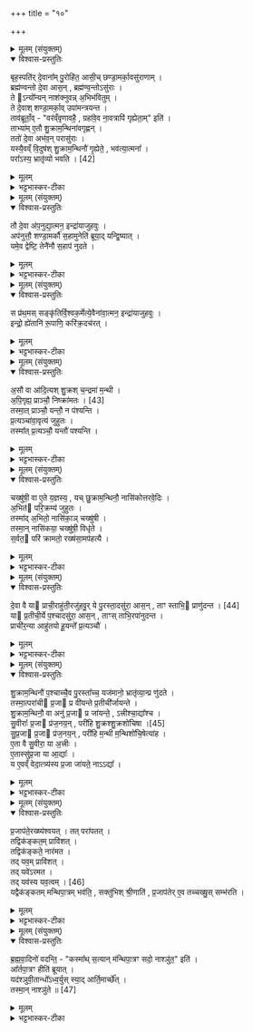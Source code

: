 +++
title = "१०"

+++


<details><summary>मूलम् (संयुक्तम्)</summary>

बृह॒स्पति॑र्दे॒वाना᳚म्पु॒रोहि॑त॒ आसी॒च्छण्डा॒मर्का॒वसु॑राणा॒म्ब्रह्म॑ण्वन्तो दे॒वा आस॒न्ब्रह्म॑ण्व॒न्तोऽसु॑रा॒स्ते ऽन्यो᳚न्यन्नाश॑क्नुवन्न॒भिभ॑वितु॒न्ते दे॒वाश्शण्डा॒मर्का॒वुपा॑मन्त्रयन्त॒ ताव॑ब्रूता॒व्ँवर॑व्ँवृणावहै॒ ग्रहा॑वे॒व ना॒वत्रापि॑ गृह्येता॒मिति॒ ताभ्या॑मे॒तौ शु॒क्राम॒न्थिना॑वगृह्ण॒न्ततो॑ दे॒वा अभ॑व॒न्परासु॑रा॒ यस्यै॒वव्ँवि॒दुष॑श्शु॒क्राम॒न्थिनौ॑ गृ॒ह्येते॒ भव॑त्या॒त्मना॒ परा᳚ [42]  
अ॒स्य॒ भ्रातृ॑व्यो भवति॒
</details>

<details open><summary>विश्वास-प्रस्तुतिः</summary>

बृह॒स्पति॑र् दे॒वाना᳚म् पु॒रोहि॑त॒ आसी॒च् छण्डा॒मर्का॒वसु॑राणाम् ।  
ब्रह्म॑ण्वन्तो दे॒वा आस॒न् , ब्रह्म॑ण्व॒न्तोऽसु॑राः ।  
ते ऽन्यो᳚न्यन् नाश॑क्नुवन्न् अ॒भिभ॑वितुम् ।  
ते दे॒वाश् शण्डा॒मर्का॒व् उपा॑मन्त्रयन्त ।  
ताव॑ब्रूताँ॒व् - "वर॑व्ँवृणावहै॒ , ग्रहा॑वे॒व ना॒वत्रापि॑ गृह्येता॒म्" इति॑ ।  
ताभ्या॑म् ए॒तौ शु॒क्राम॒न्थिना॑वगृह्णन् ।  
ततो॑ दे॒वा अभ॑व॒न् परासु॑राः ।  
यस्यै॒वव्ँ वि॒दुष॑श् शु॒क्राम॒न्थिनौ॑ गृ॒ह्येते॒ , भव॑त्या॒त्मना᳚ ।  
परा᳚ऽस्य॒ भ्रातृ॑व्यो भवति । [42]  
</details>

<details><summary>मूलम्</summary>

बृह॒स्पति॑र् दे॒वाना᳚म् पु॒रोहि॑त॒ आसी॒च् छण्डा॒मर्का॒वसु॑राणाम् ।  
ब्रह्म॑ण्वन्तो दे॒वा आस॒न् , ब्रह्म॑ण्व॒न्तोऽसु॑राः ।  
ते ऽन्यो᳚न्यन् नाश॑क्नुवन्न् अ॒भिभ॑वितुम् ।  
ते दे॒वाश् शण्डा॒मर्का॒व् उपा॑मन्त्रयन्त ।  
ताव॑ब्रूताँ॒व् - "वर॑व्ँवृणावहै॒ , ग्रहा॑वे॒व ना॒वत्रापि॑ गृह्येता॒म्" इति॑ ।  
ताभ्या॑म् ए॒तौ शु॒क्राम॒न्थिना॑वगृह्णन् ।  
ततो॑ दे॒वा अभ॑व॒न् परासु॑राः ।  
यस्यै॒वव्ँ वि॒दुष॑श् शु॒क्राम॒न्थिनौ॑ गृ॒ह्येते॒ , भव॑त्या॒त्मना᳚ ।  
परा᳚ऽस्य॒ भ्रातृ॑व्यो भवति । [42]  
</details>

<details><summary>भट्टभास्कर-टीका</summary>

1बृहस्पतिरित्यादि ॥ पुरोहितमहिम्ना उभयेऽपि देवा असुराश्च ब्रह्मण्वन्तः ब्रह्मवर्चसवन्तः मन्त्रवन्तो वा अभवत् । ततोन्योन्यमभिभवितुं नाशक्नुवन् । उपामन्त्रणं रहस्युपच्छन्दनं उपजापः चित्तभेदनम् । तावित्यादि । गतम् । ताभ्यां शुक्रामन्थिनौ ग्रहौ अगृह्णन् । गतमन्यत् ॥
</details>

<details><summary>मूलम् (संयुक्तम्)</summary>

तौ दे॒वा अ॑प॒नुद्या॒त्मन॒ इन्द्रा॑याजुहवु॒रप॑नुत्तौ॒ शण्डा॒मर्कौ॑ स॒हामुनेति॑ ब्रूया॒द्यन्द्वि॒ष्याद्यमे॒व द्वेष्टि॒ तेनै॑नौ स॒हाप॑ नुदते॒
</details>

<details open><summary>विश्वास-प्रस्तुतिः</summary>

तौ दे॒वा अ॑प॒नुद्या॒त्मन॒ इन्द्रा॑याजुहवुः ।  
अप॑नुत्तौ॒ शण्डा॒मर्कौ॑ स॒हामुनेति॑ ब्रूया॒द् यन्द्वि॒ष्यात् ।  
यमे॒व द्वेष्टि॒ तेनै॑नौ स॒हाप॑ नुदते ।  
</details>

<details><summary>मूलम्</summary>

तौ दे॒वा अ॑प॒नुद्या॒त्मन॒ इन्द्रा॑याजुहवुः ।  
अप॑नुत्तौ॒ शण्डा॒मर्कौ॑ स॒हामुनेति॑ ब्रूया॒द् यन्द्वि॒ष्यात् ।  
यमे॒व द्वेष्टि॒ तेनै॑नौ स॒हाप॑ नुदते ।  
</details>

<details><summary>भट्टभास्कर-टीका</summary>

2तौ देवा इत्यादि ॥ ग्रहग्रहणमात्रेण तौ तोषयित्वा असुरांश्च ताभ्यां जित्वा होमकाले तावपनुद्य त्यक्त्वा आत्मने सर्वात्मभूतायेन्द्राय तौ ग्रहौ देवा अजुहवुः । यं द्विष्यादित्यादि । यं द्विष्यात् तं द्वेष्यं 'अपनुत्तौ शण्डामर्कौ सहामुना' इत्यत्रामुनेतिपदस्थाने गृहीतनामानं निर्दिशेदित्यर्थः । एवं कृते किं कृतं भवतीत्याह - यमेवेत्यादि । तेन द्वेष्येण सहैव एनौ शण्डामर्कौ अपनुदते ॥
</details>

<details><summary>मूलम् (संयुक्तम्)</summary>

स प्र॑थ॒मस्सङ्कृ॑तिर्वि॒श्वक॒र्मेत्ये॒वैना॑वा॒त्मन॒ इन्द्रा॑याजुहवु॒रिन्द्रो॒ ह्ये॑तानि॑ रू॒पाणि॒ करि॑क्र॒दच॑रद्
</details>

<details open><summary>विश्वास-प्रस्तुतिः</summary>

स प्र॑थ॒मस् सङ्कृ॑तिर्वि॒श्वक॒र्मेत्ये॒वैना॑वा॒त्मन॒ इन्द्रा॑याजुहवुः ।  
इन्द्रो॒ ह्ये॑तानि॑ रू॒पाणि॒ करि॑क्र॒दच॑रत् ।  
</details>

<details><summary>मूलम्</summary>

स प्र॑थ॒मस् सङ्कृ॑तिर्वि॒श्वक॒र्मेत्ये॒वैना॑वा॒त्मन॒ इन्द्रा॑याजुहवुः ।  
इन्द्रो॒ ह्ये॑तानि॑ रू॒पाणि॒ करि॑क्र॒दच॑रत् ।  
</details>

<details><summary>भट्टभास्कर-टीका</summary>

3स प्रथम इत्यादि ॥ अनेन मन्त्रेण हूयमानत्वादेवैतौ ग्रहौ इन्द्रायात्मने भवितुमर्हतः । तत एव देवा अपीन्द्रायैवैतावजुहवुः । कोस्य मन्त्रस्य विशेष इति चेत् एतन्मन्त्रप्रतिपाद्यानि विश्वकर्मत्वादीनि रूपाणि करिक्रत् अत्यर्थं कुर्वन् इन्द्रो ह्यचरत् अवातिष्ठत् । 'दाधर्ति' इत्यादौ निपात्यते ॥
</details>

<details><summary>मूलम् (संयुक्तम्)</summary>

अ॒सौ वा आ॑दि॒त्यश्शु॒क्रश्च॒न्द्रमा॑ म॒न्थ्य॑पि॒गृह्य॒ प्राञ्चौ॒ निः [43]  
क्रा॒म॒त॒स्तस्मा॒त्प्राञ्चौ॒ यन्तौ॒ न प॑श्यन्ति प्र॒त्यञ्चा॑वा॒वृत्य॑ जुहुत॒स्तस्मा᳚त्प्र॒त्यञ्चौ॒ यन्तौ॑ पश्यन्ति॒
</details>

<details open><summary>विश्वास-प्रस्तुतिः</summary>

अ॒सौ वा आ॑दि॒त्यश् शु॒क्रश् च॒न्द्रमा॑ म॒न्थी ।  
अ॒पि॒गृह्य॒ प्राञ्चौ॒ निष्क्रा॑मतः । [43]  
तस्मा॒त् प्राञ्चौ॒ यन्तौ॒ न प॑श्यन्ति ।  
प्र॒त्यञ्चा॑वा॒वृत्य॑ जुहुतः ।  
तस्मा᳚त् प्र॒त्यञ्चौ॒ यन्तौ॑ पश्यन्ति ।   
</details>

<details><summary>मूलम्</summary>

अ॒सौ वा आ॑दि॒त्यश् शु॒क्रश् च॒न्द्रमा॑ म॒न्थी ।  
अ॒पि॒गृह्य॒ प्राञ्चौ॒ निष्क्रा॑मतः । [43]  
तस्मा॒त् प्राञ्चौ॒ यन्तौ॒ न प॑श्यन्ति ।  
प्र॒त्यञ्चा॑वा॒वृत्य॑ जुहुतः ।  
तस्मा᳚त् प्र॒त्यञ्चौ॒ यन्तौ॑ पश्यन्ति ।   
</details>

<details><summary>भट्टभास्कर-टीका</summary>

4असौ वा इत्यादि ॥ अपिगृह्यापिधाय ग्रहौ प्राञ्चौ अध्वर्यु निष्क्रामतः । तस्मात्प्राश्चौ यन्तौ प्राङ्मुखौ गच्छन्तौ अस्तं गत्वा उत्तरगोळवर्तिनौ यावदुदयं प्राचीनगमनौ सूर्याचन्द्रमसौ केचिदपि न पश्यन्ति । अथ प्रत्यञ्चौ प्रत्यङ्मुखावावृत्य व्यावृत्तौ भूत्वा जुहुतः होमेन ग्रहौ दर्शयतः । तस्मात्प्रत्यञ्चौ प्रतीचीं यन्तौ उदेत्य दक्षिणगोळवर्तिनौ यावदस्तमयं प्रतीचीनगमनौ तौ पश्यन्ति ॥
</details>

<details><summary>मूलम् (संयुक्तम्)</summary>

चख्षु॑षी॒ वा ए॒ते य॒ज्ञस्य॒ यच्छु॒क्राम॒न्थिनौ॒ नासि॑कोत्तरवे॒दिर॒भित॑ परि॒क्रम्य॑ जुहुत॒स्तस्मा॑द॒भितो॒ नासि॑का॒ञ्चख्षु॑षी॒ तस्मा॒न्नासि॑कया॒ चख्षु॑षी॒ विधृ॑ते स॒र्वत॒ परि॑ क्रामतो॒ रख्ष॑सा॒मप॑हत्यै
</details>

<details open><summary>विश्वास-प्रस्तुतिः</summary>

चख्षु॑षी॒ वा ए॒ते य॒ज्ञस्य॒ , यच् छु॒क्राम॒न्थिनौ॒ नासि॑कोत्तरवे॒दिः ।  
अ॒भित॑ परि॒क्रम्य॑ जुहुतः ।  
तस्मा॑द् अ॒भितो॒ नासि॑का॒ञ् चख्षु॑षी ।  
तस्मा॒न् नासि॑कया॒ चख्षु॑षी॒ विधृ॑ते ।  
स॒र्वत॒ परि॑ क्रामतो॒ रख्ष॑सा॒मप॑हत्यै ।  
</details>

<details><summary>मूलम्</summary>

चख्षु॑षी॒ वा ए॒ते य॒ज्ञस्य॒ , यच् छु॒क्राम॒न्थिनौ॒ नासि॑कोत्तरवे॒दिः ।  
अ॒भित॑ परि॒क्रम्य॑ जुहुतः ।  
तस्मा॑द् अ॒भितो॒ नासि॑का॒ञ् चख्षु॑षी ।  
तस्मा॒न् नासि॑कया॒ चख्षु॑षी॒ विधृ॑ते ।  
स॒र्वत॒ परि॑ क्रामतो॒ रख्ष॑सा॒मप॑हत्यै ।  
</details>

<details><summary>भट्टभास्कर-टीका</summary>

5चक्षुषी वा इत्यादि ॥ अभितः उभयतः परिक्रम्य परितो गत्वा जुहुतः । तस्मात् नासिकामभितश्चक्षुषी उभयतः स्थिते । 'अभितः परितः' इति द्वितीया । तस्मादेव हेतोर्नासिकया उत्तरवेदिस्थानीयया चक्षुषी शुक्रामन्थिस्थानीये विधृते । अथ सर्वतः परिक्रमणं रक्षसामपहत्यै भवति ॥
</details>

<details><summary>मूलम् (संयुक्तम्)</summary>

दे॒वा वै या प्राची॒राहु॑ती॒रजु॑हवु॒र्ये पु॒रस्ता॒दसु॑रा॒ आस॒न्ताꣳ स्ताभि॒ प्र [44]  
अ॒नु॒द॒न्त॒ या प्र॒तीची॒र्ये प॒श्चादसु॑रा॒ आस॒न्ताꣳस्ताभि॒रपा॑नुदन्त॒ प्राची॑र॒न्या आहु॑तयो हू॒यन्ते᳚ प्र॒त्यञ्चौ॑
</details>

<details open><summary>विश्वास-प्रस्तुतिः</summary>

दे॒वा वै या प्राची॒राहु॑ती॒रजु॑हवु॒र् ये पु॒रस्ता॒दसु॑रा॒ आस॒न् , ताꣳ स्ताभि॒ प्राणु॑दन्त । [44]  
या प्र॒तीची॒र्ये प॒श्चादसु॑रा॒ आस॒न् , ताꣳस् ताभि॒रपा॑नुदन्त ।  
प्राची॑र॒न्या आहु॑तयो हू॒यन्ते᳚ प्र॒त्यञ्चौ॑ ।  
</details>

<details><summary>मूलम्</summary>

दे॒वा वै या प्राची॒राहु॑ती॒रजु॑हवु॒र् ये पु॒रस्ता॒दसु॑रा॒ आस॒न् , ताꣳ स्ताभि॒ प्राणु॑दन्त । [44]  
या प्र॒तीची॒र्ये प॒श्चादसु॑रा॒ आस॒न् , ताꣳस् ताभि॒रपा॑नुदन्त ।  
प्राची॑र॒न्या आहु॑तयो हू॒यन्ते᳚ प्र॒त्यञ्चौ॑ ।  
</details>

<details><summary>भट्टभास्कर-टीका</summary>

6देवा वा इत्यादि ॥ प्राच्यः प्राङ्मुखेन होतव्याः । अग्रतो नोदः प्रणोदः । प्रत्यङ्मुखेन होतव्याः प्रतीच्यः । पृष्ठतो नोदोपनोदः । अन्यौ शुक्रामन्थिनौ प्रत्यञ्चौ हूयेते । तस्मादुभयदिगन्वयात् उभयत्र स्थितः भ्रातृव्यापनोदः । तस्मादित्यादि । सेक्तुः प्राङ्मुखो रेतस्सेकः ततः प्रतीचीनं निर्गच्छति ॥
</details>

<details><summary>मूलम् (संयुक्तम्)</summary>

शु॒क्राम॒न्थिनौ॑ प॒श्चाच्चै॒व पु॒रस्ता᳚च्च॒ यज॑मानो॒ भ्रातृ॑व्या॒न्प्र णु॑दते॒ तस्मा॒त्परा॑ची प्र॒जा प्र वी॑यन्ते प्र॒तीची᳚र्जायन्ते शु॒क्राम॒न्थिनौ॒ वा अनु॑ प्र॒जा प्र जा॑यन्ते॒ऽत्त्रीश्चा॒द्या᳚श्च सु॒वीराः᳚ प्र॒जा प्र॑ज॒नय॒न्परी॑हि शु॒क्रश्शु॒क्रशो॑चिषा [45]  
सु॒प्र॒जा प्र॒जा प्र॑ज॒नय॒न्परी॑हि म॒न्थी म॒न्थिशो॑चि॒षेत्या॑है॒ता वै सु॒वीरा॒ या अ॒त्त्रीरे॒तास्सु॑प्र॒जा या आ॒द्या॑ य ए॒वव्ँवेदा॒त्त्र्य॑स्य प्र॒जा जा॑यते॒ नाद्या᳚
</details>

<details open><summary>विश्वास-प्रस्तुतिः</summary>

शु॒क्राम॒न्थिनौ॑ प॒श्चाच्चै॒व पु॒रस्ता᳚च्च॒ यज॑मानो॒ भ्रातृ॑व्या॒न्प्र णु॑दते ।  
तस्मा॒त्परा॑ची प्र॒जा प्र वी॑यन्ते प्र॒तीची᳚र्जायन्ते ।  
शु॒क्राम॒न्थिनौ॒ वा अनु॑ प्र॒जा प्र जा॑यन्ते॒ , ऽत्त्रीश्चा॒द्या᳚श्च ।  
सु॒वीराः᳚ प्र॒जा प्र॑ज॒नय॒न् , परी॑हि शु॒क्रश्शु॒क्रशो॑चिषा ।[45]  
सु॒प्र॒जा प्र॒जा प्र॑ज॒नय॒न् , परी॑हि म॒न्थी म॒न्थिशो॑चि॒षेत्या॑ह ।  
ए॒ता वै सु॒वीरा॒ या अ॒त्त्रीः ।  
ए॒तास्सु॑प्र॒जा या आ॒द्याः᳚ ।  
य ए॒वव्ँ वेदा॒त्त्र्य॑स्य प्र॒जा जा॑यते॒ नाऽऽद्या᳚ ।  
</details>

<details><summary>मूलम्</summary>

शु॒क्राम॒न्थिनौ॑ प॒श्चाच्चै॒व पु॒रस्ता᳚च्च॒ यज॑मानो॒ भ्रातृ॑व्या॒न्प्र णु॑दते ।  
तस्मा॒त्परा॑ची प्र॒जा प्र वी॑यन्ते प्र॒तीची᳚र्जायन्ते ।  
शु॒क्राम॒न्थिनौ॒ वा अनु॑ प्र॒जा प्र जा॑यन्ते॒ , ऽत्त्रीश्चा॒द्या᳚श्च ।  
सु॒वीराः᳚ प्र॒जा प्र॑ज॒नय॒न् , परी॑हि शु॒क्रश्शु॒क्रशो॑चिषा ।[45]  
सु॒प्र॒जा प्र॒जा प्र॑ज॒नय॒न् , परी॑हि म॒न्थी म॒न्थिशो॑चि॒षेत्या॑ह ।  
ए॒ता वै सु॒वीरा॒ या अ॒त्त्रीः ।  
ए॒तास्सु॑प्र॒जा या आ॒द्याः᳚ ।  
य ए॒वव्ँ वेदा॒त्त्र्य॑स्य प्र॒जा जा॑यते॒ नाऽऽद्या᳚ ।  
</details>

<details><summary>भट्टभास्कर-टीका</summary>

7शुक्रामन्थिनौ वा इत्यादि ॥ वृष्ट्युत्पादनादिक्रमेण सर्वाः प्रजाः शुक्रामन्थिप्रचरणहेतुका जायन्ते । 'अनुर्लक्षणे' इत्यनोः कर्मप्रवचनीयत्वम् । अत्त्रीः अत्त्र्यः भक्षयित्र्यः प्राणिनः । 'वा छन्दसि' इति पूर्णसवर्णदीर्घत्वम् । आद्याः भक्ष्याः । दक्षिणेनोत्तरवेदिमध्वर्युः प्रतिपद्यते - सुवीरा इति । तत्र सुवीरा इत्यत्रोच्यन्ते । शोभनाः पुत्राः विक्रान्ता येषामिति कृत्वा । 'वीरवीर्यौ च' इत्युत्तरपदान्तोदात्तत्वम् । अथोत्तरेणोत्तरवेदिं प्रतिप्रस्थाता प्रतिपद्यते, न तु निकृष्टां तामसीं योनिं व्रीह्मादिकाम् ॥
</details>

<details><summary>मूलम् (संयुक्तम्)</summary>

प्र॒जाप॑ते॒रख्ष्य॑श्वय॒त्तत्परा॑पत॒त्तद्विक॑ङ्कत॒म्प्रावि॑श॒त्तद्विक॑ङ्कते॒ नार॑मत॒ तद्यव॒म्प्रावि॑श॒त्तद्यवे॑ऽरमत॒ तद्यव॑स्य [46]  
य॒व॒त्वय्ँयद्वैक॑ङ्कतम्मन्थिपा॒त्रम्भव॑ति॒ सक्तु॑भिश्श्री॒णाति॑ प्र॒जाप॑तेरे॒व तच्चख्षु॒स्सम्भ॑रति
</details>

<details open><summary>विश्वास-प्रस्तुतिः</summary>

प्र॒जाप॑ते॒रख्ष्य॑श्वयत् ।
तत् परा॑पतत् ।  
तद्विक॑ङ्कत॒म् प्रावि॑शत् ।  
तद्विक॑ङ्कते॒ नार॑मत ।  
तद् यव॒म् प्रावि॑शत् ।  
तद् यवे॑ऽरमत ।  
तद् यव॑स्य यव॒त्वम् । [46]  
यद्वैक॑ङ्कतम् मन्थिपा॒त्रम् भव॑ति॒ , सक्तु॑भिश् श्री॒णाति॑ , प्र॒जाप॑तेर् ए॒व तच्चख्षु॒स् सम्भ॑रति ।  
</details>

<details><summary>मूलम्</summary>

प्र॒जाप॑ते॒रख्ष्य॑श्वयत् ।
तत् परा॑पतत् ।  
तद्विक॑ङ्कत॒म् प्रावि॑शत् ।  
तद्विक॑ङ्कते॒ नार॑मत ।  
तद् यव॒म् प्रावि॑शत् ।  
तद् यवे॑ऽरमत ।  
तद् यव॑स्य यव॒त्वम् । [46]  
यद्वैक॑ङ्कतम् मन्थिपा॒त्रम् भव॑ति॒ , सक्तु॑भिश् श्री॒णाति॑ , प्र॒जाप॑तेर् ए॒व तच्चख्षु॒स् सम्भ॑रति ।  
</details>

<details><summary>भट्टभास्कर-टीका</summary>

8प्रजापतेरित्यादि ॥ अश्वयत् उच्छूनमभवत् । परापतत् भ्रष्टमभवत् । तत् विकङ्कतं प्रविश्य तत्र रतिमलब्ध्वा यवं प्रविश्य रतिं लभेत । तस्मादेतन्मिश्रितत्वात् यवत्वम् । यदित्यादि । विकङ्कतशब्दात् 'पलाशादिभ्यो वा' इत्यञ् । यवप्रभवा लाजास्सक्तवः । श्रयणं मिश्रणम् । गतमन्यत् ॥
</details>

<details><summary>मूलम् (संयुक्तम्)</summary>

ब्रह्मवा॒दिनो॑ वदन्ति॒ कस्मा᳚थ्स॒त्यान्म॑न्थिपा॒त्रꣳ सदो॒ नाश्ञु॑त॒ इत्या᳚र्तपा॒त्रꣳ हीति॑ ब्रूया॒द्यद॑श्ञुवी॒तान्धो᳚ऽध्व॒र्युस्स्या॒दार्ति॒मार्च्छे॒त्तस्मा॒न्नाश्ञु॑ते ॥ [47]  
</details>

<details open><summary>विश्वास-प्रस्तुतिः</summary>

ब्र॒ह्म॒वा॒दिनो॑ वदन्ति॒ -
"कस्मा᳚थ् स॒त्यान् म॑न्थिपा॒त्रꣳ सदो॒ नाश्ञु॑त॒" इति॑ ।   
आ᳚र्तपा॒त्रꣳ हीति॑ ब्रूयात् ।  
यद॑श्ञुवी॒तान्धो᳚ऽध्व॒र्युस् स्या॒द् आर्ति॒मार्च्छे᳚त् ।  
तस्मा॒न् नाश्ञु॑ते ॥ [47]  
</details>

<details><summary>मूलम्</summary>

ब्र॒ह्म॒वा॒दिनो॑ वदन्ति॒ -
"कस्मा᳚थ् स॒त्यान् म॑न्थिपा॒त्रꣳ सदो॒ नाश्ञु॑त॒" इति॑ ।   
आ᳚र्तपा॒त्रꣳ हीति॑ ब्रूयात् ।  
यद॑श्ञुवी॒तान्धो᳚ऽध्व॒र्युस् स्या॒द् आर्ति॒मार्च्छे᳚त् ।  
तस्मा॒न् नाश्ञु॑ते ॥ [47]  
</details>

<details><summary>भट्टभास्कर-टीका</summary>

9ब्रह्मवादिन इत्यादि ॥ कस्मात्कारणाद्भक्षणार्थं सदो नाश्नुते न प्राप्नोति सदसि न नीयते मन्थिपात्रमिति ब्रह्मवादिन आहुः पृच्छन्ति अथार्तपात्रं हि मन्थिपात्रं आर्तचक्षुस्संबन्धात् तस्मात्सदो नाश्नुत इति तेभ्य उत्तरं ब्रूयात् - यदित्यादि । गतम् । सतिशिष्टो विकरणस्वरः लसार्वधातुकस्वरं न बाधते इति लिङ एवोदात्तत्वम् ॥

इति षष्ठे चतुर्थे दशमोनुवाकः ॥  
</details>
